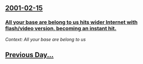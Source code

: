 ## [2001-02-15](/news/2001/02/15/index.md)

### [ All your base are belong to us hits wider Internet with flash/video version, becoming an instant hit.](/news/2001/02/15/all-your-base-are-belong-to-us-hits-wider-internet-with-flash-video-version-becoming-an-instant-hit.md)
_Context: All your base are belong to us_

## [Previous Day...](/news/2001/02/14/index.md)

